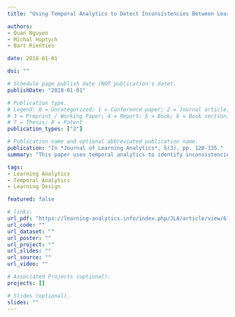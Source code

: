 ```yaml
---
title: "Using Temporal Analytics to Detect Inconsistencies Between Learning Design and Student Behaviours"

authors:
- Quan Nguyen
- Michal Huptych
- Bart Rienties

date: 2018-01-01

doi: ""

# Schedule page publish date (NOT publication's date).
publishDate: "2018-01-01"

# Publication type.
# Legend: 0 = Uncategorized; 1 = Conference paper; 2 = Journal article;
# 3 = Preprint / Working Paper; 4 = Report; 5 = Book; 6 = Book section;
# 7 = Thesis; 8 = Patent
publication_types: ["2"]

# Publication name and optional abbreviated publication name.
publication: "In *Journal of Learning Analytics*, 5(3), pp. 120-135."
summary: "This paper uses temporal analytics to identify inconsistencies between learning design and student behaviors."

tags:
- Learning Analytics
- Temporal Analytics
- Learning Design

featured: false

# links:
url_pdf: "https://learning-analytics.info/index.php/JLA/article/view/6141/7039"
url_code: ""
url_dataset: ""
url_poster: ""
url_project: ""
url_slides: ""
url_source: ""
url_video: ""

# Associated Projects (optional).
projects: []

# Slides (optional).
slides: ""
---
```

